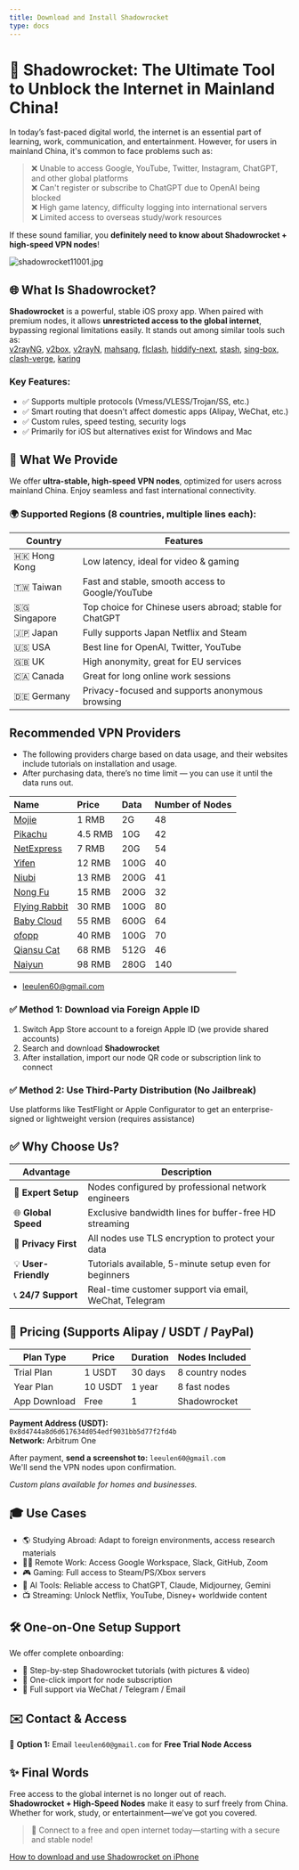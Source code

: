 ```yaml
---
title: Download and Install Shadowrocket
type: docs
---
```


# 🚀 Shadowrocket: The Ultimate Tool to Unblock the Internet in Mainland China!

In today’s fast-paced digital world, the internet is an essential part of learning, work, communication, and entertainment. However, for users in mainland China, it's common to face problems such as:

> ❌ Unable to access Google, YouTube, Twitter, Instagram, ChatGPT, and other global platforms  
> ❌ Can't register or subscribe to ChatGPT due to OpenAI being blocked  
> ❌ High game latency, difficulty logging into international servers  
> ❌ Limited access to overseas study/work resources  

If these sound familiar, you **definitely need to know about Shadowrocket + high-speed VPN nodes**!

![shadowrocket11001.jpg](https://shadowrocket.ink/img/shadowrocket11001.jpg)



## 🌐 What Is Shadowrocket?

**Shadowrocket** is a powerful, stable iOS proxy app. When paired with premium nodes, it allows **unrestricted access to the global internet**, bypassing regional limitations easily. It stands out among similar tools such as:  
[v2rayNG](https://getfreevpn.info/zh/docs/vpn%E6%95%99%E7%A8%8B/%E4%B8%8B%E8%BD%BD%E5%92%8C%E4%BD%BF%E7%94%A8v2rayNG-VPN/),  [v2box](https://v2box.pro),  [v2rayN](https://getfreevpn.info/zh/docs/vpn%E6%95%99%E7%A8%8B/%E4%B8%8B%E8%BD%BD%E5%B9%B6%E4%BD%BF%E7%94%A8v2rayN%E8%BD%AF%E4%BB%B6/),  [mahsang](https://mahsang.pro),  [flclash](https://flclash.xyz),  [hiddify-next](https://hiddify.me),  [stash](https://getfreevpn.info/zh/docs/vpn%E6%95%99%E7%A8%8B/%E4%B8%8B%E8%BD%BD%E5%92%8C%E4%BD%BF%E7%94%A8-stash-VPN/),  [sing-box](https://sing-box.info),  [clash-verge](https://github.com/clash-verge-rev/clash-verge-rev),  [karing](https://karing.biz)

### Key Features:

* ✅ Supports multiple protocols (Vmess/VLESS/Trojan/SS, etc.)  
* ✅ Smart routing that doesn't affect domestic apps (Alipay, WeChat, etc.)  
* ✅ Custom rules, speed testing, security logs  
* ✅ Primarily for iOS but alternatives exist for Windows and Mac  



## 🚀 What We Provide

We offer **ultra-stable, high-speed VPN nodes**, optimized for users across mainland China. Enjoy seamless and fast international connectivity.

### 🌍 Supported Regions (8 countries, multiple lines each):

| Country      | Features                                    |
|-------------|---------------------------------------------|
| 🇭🇰 Hong Kong  | Low latency, ideal for video & gaming       |
| 🇹🇼 Taiwan     | Fast and stable, smooth access to Google/YouTube |
| 🇸🇬 Singapore  | Top choice for Chinese users abroad; stable for ChatGPT |
| 🇯🇵 Japan      | Fully supports Japan Netflix and Steam     |
| 🇺🇸 USA        | Best line for OpenAI, Twitter, YouTube     |
| 🇬🇧 UK         | High anonymity, great for EU services       |
| 🇨🇦 Canada     | Great for long online work sessions        |
| 🇩🇪 Germany    | Privacy-focused and supports anonymous browsing |



## Recommended VPN Providers


* The following providers charge based on data usage, and their websites include tutorials on installation and usage.
* After purchasing data, there’s no time limit — you can use it until the data runs out.

| Name                                                                          | Price   | Data | Number of Nodes |
| :---------------------------------------------------------------------------- | :------ | :--- | :-------------- |
| [Mojie](https://mojie.kim/register?aff=BpCuERz0)                              | 1 RMB   | 2G   | 48              |
| [Pikachu](https://pkhub.net/#/register?code=A6O9EIj0)                         | 4.5 RMB | 10G  | 42              |
| [NetExpress](https://wjkc66.vip?c=REZUOC)                                     | 7 RMB   | 20G  | 54              |
| [Yifen](https://xn--4gqx1hgtfdmt.com/#/register?code=Aqr3awfK)                | 12 RMB  | 100G | 40              |
| [Niubi](https://6666b.idsduf.com/#/login?code=sT9kLfc6)                       | 13 RMB  | 200G | 41              |
| [Nong Fu](https://07.nfsq.us/#/register?code=i1fXTMYk)        | 15 RMB  | 200G | 32              |
| [Flying Rabbit](https://www.xn--9kq10e0y7h.site/index.html?register=TtwX5VXt) | 30 RMB  | 100G | 80              |
| [Baby Cloud](https://web1.bby011.com/#/register?code=8xTTMr2f)                | 55 RMB  | 600G | 64              |
| [ofopp](https://kk.ofopp.net/#/register?code=A2UmuXR8)                        | 40 RMB  | 100G | 70              |
| [Qiansu Cat](https://tmsreta.top/#/register?code=mmgD0jY7)                    | 68 RMB  | 512G | 46              |
| [Naiyun](https://www.v2ny.me?path=register&code=05XjPGu5)                     | 98 RMB  | 280G | 140             |

* [leeulen60@gmail.com](mailto:leeulen60@gmail.com)



### ✅ Method 1: Download via Foreign Apple ID

1. Switch App Store account to a foreign Apple ID (we provide shared accounts)  
2. Search and download **Shadowrocket**  
3. After installation, import our node QR code or subscription link to connect

### ✅ Method 2: Use Third-Party Distribution (No Jailbreak)

Use platforms like TestFlight or Apple Configurator to get an enterprise-signed or lightweight version (requires assistance)



## ✅ Why Choose Us?

| Advantage        | Description                                     |
|------------------|-------------------------------------------------|
| 🧠 **Expert Setup** | Nodes configured by professional network engineers |
| 🌐 **Global Speed** | Exclusive bandwidth lines for buffer-free HD streaming |
| 🔐 **Privacy First** | All nodes use TLS encryption to protect your data     |
| 💡 **User-Friendly** | Tutorials available, 5-minute setup even for beginners |
| 📞 **24/7 Support**  | Real-time customer support via email, WeChat, Telegram |



## 🛒 Pricing (Supports Alipay / USDT / PayPal)

| Plan Type   | Price  | Duration | Nodes Included |
|-------------|--------|----------|----------------|
| Trial Plan  | 1 USDT | 30 days  | 8 country nodes |
| Year Plan   | 10 USDT| 1 year   | 8 fast nodes    |
| App Download| Free   | 1        | Shadowrocket    |

**Payment Address (USDT):**  
`0x8d4744a8d6d617634d054edf9031bb5d77f2fd4b`  
**Network:** Arbitrum One

After payment, **send a screenshot to:** `leeulen60@gmail.com`  
We'll send the VPN nodes upon confirmation.

*Custom plans available for homes and businesses.*



## 🎓 Use Cases

* 🌎 Studying Abroad: Adapt to foreign environments, access research materials  
* 🧑‍💻 Remote Work: Access Google Workspace, Slack, GitHub, Zoom  
* 🎮 Gaming: Full access to Steam/PS/Xbox servers  
* 🤖 AI Tools: Reliable access to ChatGPT, Claude, Midjourney, Gemini  
* 📺 Streaming: Unlock Netflix, YouTube, Disney+ worldwide content



## 🛠 One-on-One Setup Support

We offer complete onboarding:

* 🔧 Step-by-step Shadowrocket tutorials (with pictures & video)  
* 🧩 One-click import for node subscription  
* 💬 Full support via WeChat / Telegram / Email



## ✉️ Contact & Access

📮 **Option 1:** Email `leeulen60@gmail.com` for **Free Trial Node Access**



## ✨ Final Words

Free access to the global internet is no longer out of reach.  
**Shadowrocket + High-Speed Nodes** make it easy to surf freely from China.  
Whether for work, study, or entertainment—we’ve got you covered.

> 🎉 Connect to a free and open internet today—starting with a secure and stable node!

[How to download and use Shadowrocket on iPhone](https://shadowrocket.ink/docs/example/How-to-download-and-use-Shadowrocket-on-an-iPhone/)
